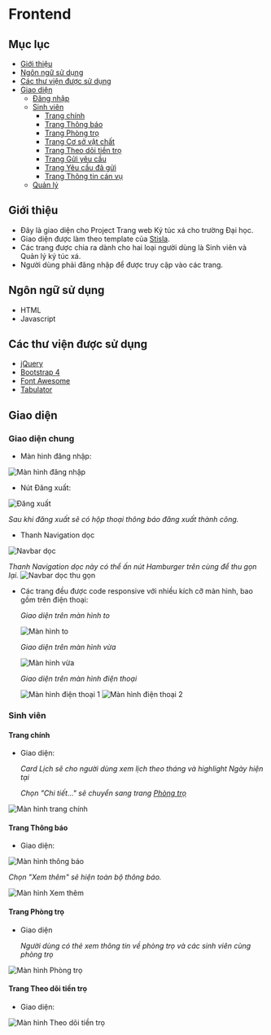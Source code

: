 # Frontend

## Mục lục

* [Giới thiệu](#giới-thiệu)
* [Ngôn ngữ sử dụng](#ngôn-ngữ-sử-dụng)
* [Các thư viện được sử dụng](#các-thư-viện-được-sử-dụng)
* [Giao diện](#giao-diện)
  * [Đăng nhập](#đăng-nhập)
  * [Sinh viên](#sinh-viên)
    * [Trang chính](#trang-chính)
    * [Trang Thông báo](#trang-thông-báo)
    * [Trang Phòng trọ](#trang-Phòng-trọ)
    * [Trang Cơ sở vật chất](#trang-Cơ-sở-vật-chất)
    * [Trang Theo dõi tiền trọ](#trang-Theo-dõi-tiền-trọ)
    * [Trang Gửi yêu cầu](#trang-Gửi-yêu-cầu)
    * [Trang Yêu cầu đã gửi](#trang-Yêu-cầu-đã-gửi)
    * [Trang Thông tin cán vụ](#trang-Thông-tin-cán-vụ)
  * [Quản lý](#quản-lý)

## Giới thiệu 
- Đây là giao diện cho Project Trang web Ký túc xá cho trường Đại học. 
- Giao diện được làm theo template của [Stisla](https://github.com/stisla/stisla).
- Các trang được chia ra dành cho hai loại người dùng là Sinh viên và Quản lý ký túc xá.
- Người dùng phải đăng nhập để được truy cập vào các trang.

## Ngôn ngữ sử dụng
- HTML
- Javascript

## Các thư viện được sử dụng
- [jQuery](https://jquery.com/)
- [Bootstrap 4](https://getbootstrap.com/)
- [Font Awesome](https://fontawesome.com/)
- [Tabulator](http://tabulator.info/)

## Giao diện
### Giao diện chung
- Màn hình đăng nhập:

![Màn hình đăng nhập](img/dangnhap.png)

- Nút Đăng xuất:

![Đăng xuất](img/dangxuat.png)

  *Sau khi đăng xuất sẽ có hộp thoại thông báo đăng xuất thành công.*

- Thanh Navigation dọc

![Navbar dọc](img/navbar1.png)

  *Thanh Navigation dọc này có thể ấn nút Hamburger trên cùng để thu gọn lại.*
  ![Navbar dọc thu gọn](img/navbar2.png)

- Các trang đều được code responsive với nhiều kích cỡ màn hình, bao gồm trên điện thoại:

  *Giao diện trên màn hình to*

  ![Màn hình to](img/manhinhto.png)

  *Giao diện trên màn hình vừa*

  ![Màn hình vừa](img/manhinhvua.png)

  *Giao diện trên màn hình điện thoại*

  ![Màn hình điện thoại 1](img/manhinhdienthoai1.png) ![Màn hình điện thoại 2](img/manhinhdienthoai2.png)

### Sinh viên
#### Trang chính
- Giao diện:

  *Card Lịch sẽ cho người dùng xem lịch theo tháng và highlight Ngày hiện tại*

  *Chọn "Chi tiết..." sẽ chuyển sang trang [Phòng trọ](#trang-Phòng-trọ)*

![Màn hình trang chính](img/sinhvien_trangchinh.png)

#### Trang Thông báo
- Giao diện:

![Màn hình thông báo](img/sinhvien_thongbao1.png)

  *Chọn "Xem thêm" sẽ hiện toàn bộ thông báo.*

  ![Màn hình Xem thêm](img/sinhvien_thongbao2.png)

#### Trang Phòng trọ
- Giao diện

    *Người dùng có thẻ xem thông tin về phòng trọ và các sinh viên cùng phòng trọ*

 ![Màn hình Phòng trọ](img/sinhvien_phongtro.png)

#### Trang Theo dõi tiền trọ
- Giao diện:

![Màn hình Theo dõi tiền trọ](img/sinhvien_theodoitientro.png)
